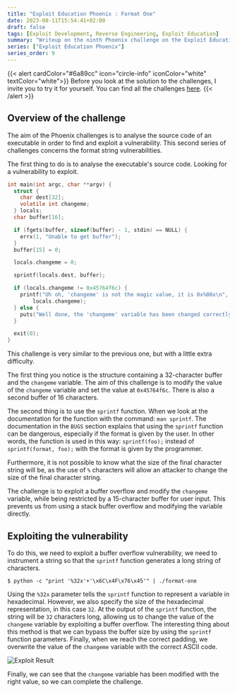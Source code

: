 ```yaml
---
title: "Exploit Education Phoenix : Format One"
date: 2023-08-11T15:54:41+02:00
draft: false
tags: [Exploit Development, Reverse Engineering, Exploit Education]
summary: "Writeup on the ninth Phoenix challenge on the Exploit Education website. In this article, we will solve the Format-One challenge."
series: ["Exploit Education Phoenix"]
series_order: 9
---
```


{{< alert cardColor="#6a89cc" icon="circle-info" iconColor="white" textColor="white">}}
Before you look at the solution to the challenges, I invite you to try it for yourself. You can find all the challenges [here](https://exploit.education/phoenix/).
{{< /alert >}}

## Overview of the challenge

The aim of the Phoenix challenges is to analyse the source code of an executable in order to find and exploit a vulnerability. This second series of challenges concerns the format string vulnerabilities. 

The first thing to do is to analyse the executable's source code. Looking for a vulnerability to exploit.

```c
int main(int argc, char **argv) {
  struct {
    char dest[32];
    volatile int changeme;
  } locals;
  char buffer[16];

  if (fgets(buffer, sizeof(buffer) - 1, stdin) == NULL) {
    errx(1, "Unable to get buffer");
  }
  buffer[15] = 0;

  locals.changeme = 0;

  sprintf(locals.dest, buffer);

  if (locals.changeme != 0x45764f6c) {
    printf("Uh oh, 'changeme' is not the magic value, it is 0x%08x\n",
        locals.changeme);
  } else {
    puts("Well done, the 'changeme' variable has been changed correctly!");
  }

  exit(0);
}
```

This challenge is very similar to the previous one, but with a little extra difficulty.

The first thing you notice is the structure containing a 32-character buffer and the `changeme` variable. The aim of this challenge is to modify the value of the `changeme` variable and set the value at `0x45764f6c`. There is also a second buffer of 16 characters.

The second thing is to use the `sprintf` function. When we look at the documentation for the function with the command: `man sprintf`. The documentation in the `BUGS` section explains that using the `sprintf` function can be dangerous, especially if the format is given by the user. In other words, the function is used in this way: `sprintf(foo);` instead of `sprintf(format, foo);` with the format is given by the programmer.

Furthermore, it is not possible to know what the size of the final character string will be, as the use of `%` characters will allow an attacker to change the size of the final character string.

The challenge is to exploit a buffer overflow and modify the `changeme` variable, while being restricted by a 15-character buffer for user input. This prevents us from using a stack buffer overflow and modifying the variable directly.

## Exploiting the vulnerability

To do this, we need to exploit a buffer overflow vulnerability, we need to instrument a string so that the `sprintf` function generates a long string of characters.

```console
$ python -c "print '%32x'+'\x6C\x4F\x76\x45'" | ./format-one
```

Using the `%32x` parameter tells the `sprintf` function to represent a variable in hexadecimal. However, we also specify the size of the hexadecimal representation, in this case `32`. At the output of the `sprintf` function, the string will be `32` characters long, allowing us to change the value of the `changeme` variable by exploiting a buffer overflow. The interesting thing about this method is that we can bypass the buffer size by using the `sprintf` function parameters. Finally, when we reach the correct padding, we overwrite the value of the `changeme` variable with the correct ASCII code.

![Exploit Result](https://github.com/adamhlt/adamhlt.github.io/assets/48086737/15c8cce3-6e5e-49ae-9f56-f928c09a1783 "Result of exploiting the vulnerability.")

Finally, we can see that the `changeme` variable has been modified with the right value, so we can complete the challenge.
